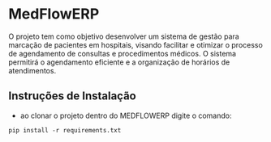 # MedFlowERP
O projeto tem como objetivo desenvolver um sistema de gestão para marcação de pacientes em hospitais, visando facilitar e otimizar o processo de agendamento de consultas e procedimentos médicos. O sistema permitirá o agendamento eficiente e a organização de horários de atendimentos.

## Instruções de Instalação
- ao clonar o projeto dentro do MEDFLOWERP digite o comando:


```
pip install -r requirements.txt
```
